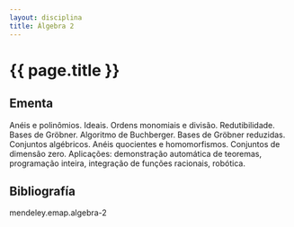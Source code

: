 ```yaml
---
layout: disciplina
title: Álgebra 2
---
```


# {{ page.title }}

## Ementa 

Anéis e polinômios. Ideais. Ordens monomiais e
divisão. Redutibilidade. Bases de Gröbner. Algoritmo de
Buchberger. Bases de Gröbner reduzidas. Conjuntos algébricos. Anéis
quocientes e homomorfismos. Conjuntos de dimensão zero. Aplicações:
demonstração automática de teoremas, programação inteira, integração
de funções racionais, robótica.


## Bibliografía

mendeley.emap.algebra-2